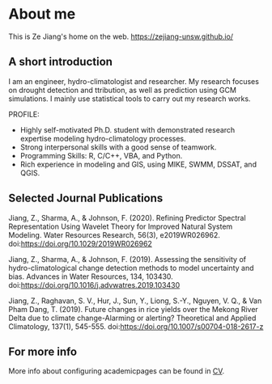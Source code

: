 
# About me
This is Ze Jiang's home on the web. https://zejiang-unsw.github.io/

## A short introduction
I am an engineer, hydro-climatologist and researcher. My research focuses on drought detection and ttribution, as well as prediction using GCM simulations. I mainly use statistical tools to carry out my research works.

PROFILE:
* Highly self-motivated Ph.D. student with demonstrated research expertise modeling hydro-climatology processes. 
* Strong interpersonal skills with a good sense of teamwork.
* Programming Skills: R, C/C++, VBA, and Python.
* Rich experience in modeling and GIS, using MIKE, SWMM, DSSAT, and QGIS.


## Selected Journal Publications
Jiang, Z., Sharma, A., & Johnson, F. (2020). Refining Predictor Spectral Representation Using Wavelet Theory for Improved Natural System Modeling. Water Resources Research, 56(3), e2019WR026962. doi:https://doi.org/10.1029/2019WR026962

Jiang, Z., Sharma, A., & Johnson, F. (2019). Assessing the sensitivity of hydro-climatological change detection methods to model uncertainty and bias. Advances in Water Resources, 134, 103430. doi:https://doi.org/10.1016/j.advwatres.2019.103430

Jiang, Z., Raghavan, S. V., Hur, J., Sun, Y., Liong, S.-Y., Nguyen, V. Q., & Van Pham Dang, T. (2019). Future changes in rice yields over the Mekong River Delta due to climate change-Alarming or alerting? Theoretical and Applied Climatology, 137(1), 545-555. doi:https://doi.org/10.1007/s00704-018-2617-z


## For more info
More info about configuring academicpages can be found in [CV](https://zejiang-unsw.github.io/cv/).


